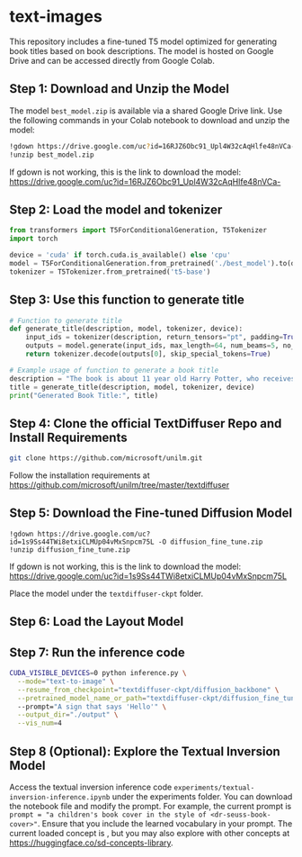 # text-images

This repository includes a fine-tuned T5 model optimized for generating book titles based on book descriptions. 
The model is hosted on Google Drive and can be accessed directly from Google Colab.



## Step 1: Download and Unzip the Model

The model `best_model.zip` is available via a shared Google Drive link. Use the following commands in your Colab notebook to download and unzip the model:

```bash
!gdown https://drive.google.com/uc?id=16RJZ6Obc91_Upl4W32cAqHlfe48nVCa- -O best_model.zip
!unzip best_model.zip
```

If gdown is not working, this is the link to download the model: https://drive.google.com/uc?id=16RJZ6Obc91_Upl4W32cAqHlfe48nVCa-

## Step 2: Load the model and tokenizer
```python
from transformers import T5ForConditionalGeneration, T5Tokenizer
import torch

device = 'cuda' if torch.cuda.is_available() else 'cpu'
model = T5ForConditionalGeneration.from_pretrained('./best_model').to(device)
tokenizer = T5Tokenizer.from_pretrained('t5-base')
```


## Step 3: Use this function to generate title

```python
# Function to generate title
def generate_title(description, model, tokenizer, device):
    input_ids = tokenizer(description, return_tensors="pt", padding=True, truncation=True, max_length=512).input_ids.to(device)
    outputs = model.generate(input_ids, max_length=64, num_beams=5, no_repeat_ngram_size=2)
    return tokenizer.decode(outputs[0], skip_special_tokens=True)

# Example usage of function to generate a book title
description = "The book is about 11 year old Harry Potter, who receives a letter saying that he is invited to attend Hogwarts, school of witchcraft and wizardry. He then learns that a powerful wizard and his minions are after the sorcerer's stone that will make this evil wizard immortal and undefeatable."
title = generate_title(description, model, tokenizer, device)
print("Generated Book Title:", title)
```

## Step 4: Clone the official TextDiffuser Repo and Install Requirements

```bash
git clone https://github.com/microsoft/unilm.git
```

Follow the installation requirements at https://github.com/microsoft/unilm/tree/master/textdiffuser

## Step 5: Download the Fine-tuned Diffusion Model


```
!gdown https://drive.google.com/uc?id=1s9Ss44TWi8etxiCLMUp04vMxSnpcm75L -O diffusion_fine_tune.zip
!unzip diffusion_fine_tune.zip
```

If gdown is not working, this is the link to download the model: https://drive.google.com/uc?id=1s9Ss44TWi8etxiCLMUp04vMxSnpcm75L

Place the model under the ```textdiffuser-ckpt``` folder.

## Step 6: Load the Layout Model


## Step 7: Run the inference code
```bash
CUDA_VISIBLE_DEVICES=0 python inference.py \
  --mode="text-to-image" \
  --resume_from_checkpoint="textdiffuser-ckpt/diffusion_backbone" \
  --pretrained_model_name_or_path="textdiffuser-ckpt/diffusion_fine_tune"
  --prompt="A sign that says 'Hello'" \
  --output_dir="./output" \
  --vis_num=4
```

## Step 8 (Optional): Explore the Textual Inversion Model
Access the textual inversion inference code ```experiments/textual-inversion-inference.ipynb``` under the experiments folder. You can download the notebook file and modify the prompt. For example, the current prompt is ```prompt = "a children's book cover in the style of <dr-seuss-book-cover>"```. Ensure that you include the learned vocabulary <dr-seuss-book-cover> in your prompt. The current loaded concept is <dr-seuss-book-cover>, but you may also explore with other concepts at https://huggingface.co/sd-concepts-library.
